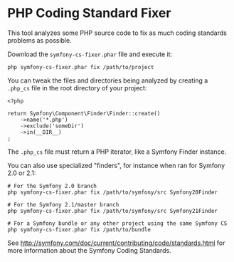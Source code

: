 PHP Coding Standard Fixer
=========================

This tool analyzes some PHP source code to fix as much coding standards
problems as possible.

Download the `symfony-cs-fixer.phar` file and execute it:

    php symfony-cs-fixer.phar fix /path/to/project

You can tweak the files and directories being analyzed by creating a `.php_cs`
file in the root directory of your project:

    <?php

    return Symfony\Component\Finder\Finder::create()
        ->name('*.php')
        ->exclude('someDir')
        ->in(__DIR__)
    ;

The `.php_cs` file must return a PHP iterator, like a Symfony Finder instance.

You can also use specialized "finders", for instance when ran for Symfony 2.0
or 2.1:

    # For the Symfony 2.0 branch
    php symfony-cs-fixer.phar fix /path/to/symfony/src Symfony20Finder

    # For the Symfony 2.1/master branch
    php symfony-cs-fixer.phar fix /path/to/symfony/src Symfony21Finder

    # For a Symfony bundle or any other project using the same Symfony CS
    php symfony-cs-fixer.phar fix /path/to/bundle

See http://symfony.com/doc/current/contributing/code/standards.html for more
information about the Symfony Coding Standards.
